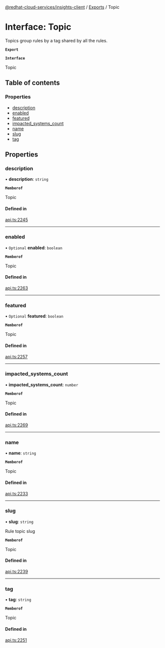 [@redhat-cloud-services/insights-client](../README.md) / [Exports](../modules.md) / Topic

# Interface: Topic

Topics group rules by a tag shared by all the rules.

**`Export`**

**`Interface`**

Topic

## Table of contents

### Properties

- [description](Topic.md#description)
- [enabled](Topic.md#enabled)
- [featured](Topic.md#featured)
- [impacted\_systems\_count](Topic.md#impacted_systems_count)
- [name](Topic.md#name)
- [slug](Topic.md#slug)
- [tag](Topic.md#tag)

## Properties

### description

• **description**: `string`

**`Memberof`**

Topic

#### Defined in

[api.ts:2245](https://github.com/RedHatInsights/javascript-clients/blob/master/packages/insights/api.ts#L2245)

___

### enabled

• `Optional` **enabled**: `boolean`

**`Memberof`**

Topic

#### Defined in

[api.ts:2263](https://github.com/RedHatInsights/javascript-clients/blob/master/packages/insights/api.ts#L2263)

___

### featured

• `Optional` **featured**: `boolean`

**`Memberof`**

Topic

#### Defined in

[api.ts:2257](https://github.com/RedHatInsights/javascript-clients/blob/master/packages/insights/api.ts#L2257)

___

### impacted\_systems\_count

• **impacted\_systems\_count**: `number`

**`Memberof`**

Topic

#### Defined in

[api.ts:2269](https://github.com/RedHatInsights/javascript-clients/blob/master/packages/insights/api.ts#L2269)

___

### name

• **name**: `string`

**`Memberof`**

Topic

#### Defined in

[api.ts:2233](https://github.com/RedHatInsights/javascript-clients/blob/master/packages/insights/api.ts#L2233)

___

### slug

• **slug**: `string`

Rule topic slug

**`Memberof`**

Topic

#### Defined in

[api.ts:2239](https://github.com/RedHatInsights/javascript-clients/blob/master/packages/insights/api.ts#L2239)

___

### tag

• **tag**: `string`

**`Memberof`**

Topic

#### Defined in

[api.ts:2251](https://github.com/RedHatInsights/javascript-clients/blob/master/packages/insights/api.ts#L2251)
